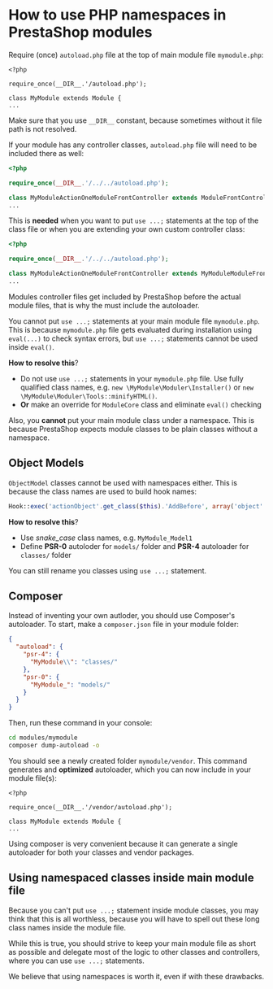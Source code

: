 # How to use PHP namespaces in PrestaShop modules

Require (once) `autoload.php` file at the top of main module file `mymodule.php`:

```
<?php

require_once(__DIR__.'/autoload.php');

class MyModule extends Module {
...
```

Make sure that you use `__DIR__` constant, because sometimes without it file path is not resolved.

If your module has any controller classes, `autoload.php` file will need to be included there as well:

```php
<?php

require_once(__DIR__.'/../../autoload.php');

class MyModuleActionOneModuleFrontController extends ModuleFrontController {
...
```

This is **needed** when you want to put `use ...;` statements at the top of the class file or
when you are extending your own custom controller class:

```php
<?php

require_once(__DIR__.'/../../autoload.php');

class MyModuleActionOneModuleFrontController extends MyModuleModuleFrontController {
...
```

Modules controller files get included by PrestaShop before the actual module files,
that is why the must include the autoloader.

You cannot put `use ...;` statements at your main module file `mymodule.php`.
This is because `mymodule.php` file gets evaluated during installation using `eval(...)`
to check syntax errors, but `use ...;` statements cannot be used inside `eval()`.

**How to resolve this**?

  - Do not use `use ...;` statements in your `mymodule.php` file. Use fully qualified class names,
    e.g. `new \MyModule\Moduler\Installer()` or `new \MyModule\Moduler\Tools::minifyHTML()`.
  - **Or** make an override for `ModuleCore` class and eliminate `eval()` checking

Also, you **cannot** put your main module class under a namespace. This is because
PrestaShop expects module classes to be plain classes without a namespace.

## Object Models

`ObjectModel` classes cannot be used with namespaces either. This is because
the class names are used to build hook names:

```php
Hook::exec('actionObject'.get_class($this).'AddBefore', array('object' => $this));
```

**How to resolve this**?

  - Use *snake_case* class names, e.g. `MyModule_Model1`
  - Define **PSR-0** autoloder for `models/` folder and **PSR-4** autoloader for `classes/` folder

You can still rename you classes using `use ...;` statement.

## Composer

Instead of inventing your own autloder, you should use Composer's autoloader.
To start, make a `composer.json` file in your module folder:

```json
{
  "autoload": {
    "psr-4": {
      "MyModule\\": "classes/"
    },
    "psr-0": {
      "MyModule_": "models/"
    }
  }
}
```

Then, run these command in your console:

```bash
cd modules/mymodule
composer dump-autoload -o
```

You should see a newly created folder `mymodule/vendor`.
This command generates and **optimized** autoloader, which you can now include
in your module file(s):

```
<?php

require_once(__DIR__.'/vendor/autoload.php');

class MyModule extends Module {
...
```

Using composer is very convenient because it can generate a single autoloader
for both your classes and vendor packages.

## Using namespaced classes inside main module file

Because you can't put `use ...;` statement inside module classes, you may think that
this is all worthless, because you will have to spell out these long class names inside
the module file.

While this is true, you should strive to keep your main module file as short as possible
and delegate most of the logic to other classes and controllers, where you can use `use ...;`
statements.

We believe that using namespaces is worth it, even if with these drawbacks.
